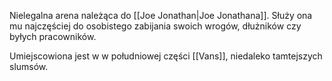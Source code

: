 Nielegalna arena należąca do [[Joe Jonathan|Joe Jonathana]]. Służy ona mu najczęściej do osobistego zabijania swoich wrogów, dłużników czy byłych pracowników.

Umiejscowiona jest w w południowej części [[Vans]], niedaleko tamtejszych slumsów.